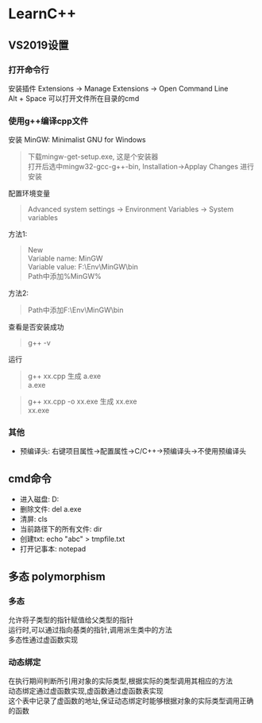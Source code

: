 ﻿# LearnC++
## VS2019设置
### 打开命令行
安装插件 Extensions -> Manage Extensions -> Open Command Line  
Alt + Space 可以打开文件所在目录的cmd  
### 使用g++编译cpp文件
安装 MinGW: Minimalist GNU for Windows  
>下载mingw-get-setup.exe, 这是个安装器  
>打开后选中mingw32-gcc-g++-bin, Installation->Applay Changes 进行安装  

配置环境变量
>Advanced system settings -> Environment Variables -> System variables  

方法1:
>New  
>Variable name: MinGW  
>Variable value: F:\Env\MinGW\bin  
>Path中添加%MinGW%  

方法2:
>Path中添加F:\Env\MinGW\bin  
>
查看是否安装成功  
>g++ -v  

运行
>g++ xx.cpp 生成 a.exe  
>a.exe  

>g++ xx.cpp -o xx.exe 生成 xx.exe  
>xx.exe  

### 其他
+ 预编译头: 右键项目属性->配置属性->C/C++->预编译头->不使用预编译头  
## cmd命令
+ 进入磁盘: D:  
+ 删除文件: del a.exe  
+ 清屏: cls  
+ 当前路径下的所有文件: dir  
+ 创建txt: echo "abc" > tmpfile.txt  
+ 打开记事本: notepad  
## 多态 polymorphism
### 多态
允许将子类型的指针赋值给父类型的指针  
运行时,可以通过指向基类的指针,调用派生类中的方法  
多态性通过虚函数实现  
### 动态绑定
在执行期间判断所引用对象的实际类型,根据实际的类型调用其相应的方法  
动态绑定通过虚函数实现,虚函数通过虚函数表实现  
这个表中记录了虚函数的地址,保证动态绑定时能够根据对象的实际类型调用正确的函数  
